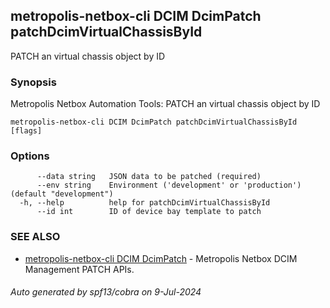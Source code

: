 ## metropolis-netbox-cli DCIM DcimPatch patchDcimVirtualChassisById

PATCH an virtual chassis object by ID

### Synopsis


Metropolis Netbox Automation Tools:
  PATCH an virtual chassis object by ID

```
metropolis-netbox-cli DCIM DcimPatch patchDcimVirtualChassisById [flags]
```

### Options

```
      --data string   JSON data to be patched (required)
      --env string    Environment ('development' or 'production') (default "development")
  -h, --help          help for patchDcimVirtualChassisById
      --id int        ID of device bay template to patch
```

### SEE ALSO

* [metropolis-netbox-cli DCIM DcimPatch]()	 - Metropolis Netbox DCIM Management PATCH APIs.

###### Auto generated by spf13/cobra on 9-Jul-2024

